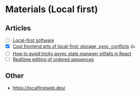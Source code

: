# Materials (Local first)

## Articles

- [ ] [Local-first software](https://www.inkandswitch.com/local-first)
- [x] [Cool frontend arts of local-first: storage, sync, conflicts](https://evilmartians.com/chronicles/cool-front-end-arts-of-local-first-storage-sync-and-conflicts) 👍
- [ ] [How to avoid tricky async state manager pitfalls in React](https://evilmartians.com/chronicles/how-to-avoid-tricky-async-state-manager-pitfalls-react)
- [ ] [Realtime editing of ordered sequences](https://www.figma.com/blog/realtime-editing-of-ordered-sequences)

## Other

- <https://localfirstweb.dev/>
